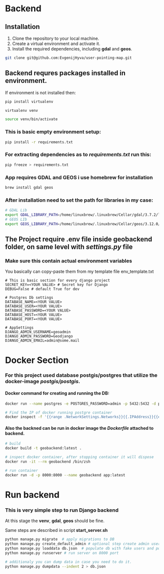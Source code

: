 # Backend

## Installation

1. Clone the repository to your local machine.
2. Create a virtual environment and activate it.
3. Install the required dependencies, including <b>gdal</b> and <b>geos</b>.

```bash
git clone git@github.com:EvgenijHyva/user-pointing-map.git
```

## Backend requres packages installed in environment.

If environment is not installed then:

```bash
pip install virtualenv

virtualenv venv

source venv/bin/activate
```

### This is basic empty environment setup:

```bash
pip install -r requirements.txt
```

### For extracting dependencies as to <i>requirements.txt</i> run this:

```bash
pip freeze > requirements.txt
```

### App requires GDAL and GEOS i use homebrew for installation

```bash
brew install gdal geos
```

### After installation need to set the path for libraries in <b>my case</b>:

```bash
# GDAL Lib
export GDAL_LIBRARY_PATH=/home/linuxbrew/.linuxbrew/Cellar/gdal/3.7.2/lib/libgdal.so.33.3.7.2
# GEOS LIb
export GEOS_LIBRARY_PATH=/home/linuxbrew/.linuxbrew/Cellar/geos/3.12.0/lib/libgeos_c.so.1.18.0
```

## The Project require .env file inside geobackend folder, on same level with <i>settings.py</i> file

### Make sure this contain actual environment variables

You basically can copy-paste them from my template file env_template.txt

```
# This is basic section for every django project
SECRET_KEY=<YOUR VALUE> # Secret key for Django
DEBUG=False # default True for dev

# Postgres Db settings
DATABASE_NAME=<YOUR VALUE>
DATABASE_USER=<YOUR VALUE>
DATABASE_PASSWORD=<YOUR VALUE>
DATABASE_HOST=<YOUR VALUE>
DATABASE_PORT=<YOUR VALUE>

# AppSettings
DJANGO_ADMIN_USERNAME=geoadmin
DJANGO_ADMIN_PASSWORD=Geodjango
DJANGO_ADMIN_EMAIL=admin@some.mail
```

# Docker Section

### For this project used database postgis/postgres that utilize the docker-image <i>postgis/postgis</i>.

#### Docker command for creating and running the DB:

```bash
docker run --name postgres -e POSTGRES_PASSWORD=admin -p 5432:5432 -d postgis/postgis

# Find the IP of docker running postgre container
docker inspect -f '{{range .NetworkSettings.Networks}}{{.IPAddress}}{{end}}' postgres
```

#### Also the backned can be run in docker image the <i>Dockerfile</i> attached to backend.

```bash
# build
docker build -t geobackend:latest .

# inspect docker container, after stopping container it will dispose
docker run -it --rm geobackend /bin/zsh

# run container
docker run -d -p 8000:8000 --name geobackend app:latest
```

# Run backend

### This is very simple step to run Django backend

At this stage the <b>venv</b>, <b>gdal</b>, <b>geos</b> should be fine.

Same steps are described in script<b> start_server.sh </b>

```bash
python manage.py migrate  # apply migrations to DB
python manage.py create_default_admin # optional step create admin user based on env file
python manage.py loaddata db.json  # populate db with fake users and points (also including admin)
python manage.py runserver # run server on 8000 port

# additionaly you can dump data in case you need to do it.
python manage.py dumpdata --indent 2 > db.json
```
